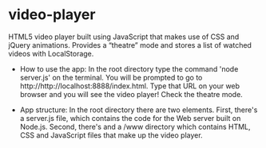 # video-player
HTML5 video player built using JavaScript that makes use of CSS and jQuery animations. Provides a “theatre” mode and stores a list of watched videos with LocalStorage.

* How to use the app:
  In the root directory type the command 'node server.js' on the terminal. You will be prompted to go to http://http://localhost:8888/index.html. Type that URL on your web browser and you will see the video player! Check the theatre mode.

* App structure:
  In the root directory there are two elements. First, there's a server.js file, which contains the code for the Web server built on Node.js. Second, there's and a /www directory which contains HTML, CSS and JavaScript files that make up the video player.
